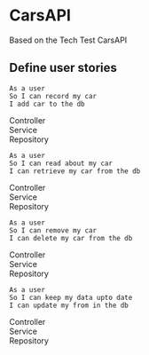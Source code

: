 ﻿# CarsAPI

Based on the Tech Test CarsAPI

## Define user stories

```
As a user  
So I can record my car
I add car to the db
```

Controller  
Service  
Repository

```
As a user
So I can read about my car
I can retrieve my car from the db
```

Controller  
Service  
Repository

```
As a user
So I can remove my car
I can delete my car from the db
```

Controller  
Service  
Repository

```
As a user
So I can keep my data upto date
I can update my from in the db
```

Controller  
Service  
Repository

